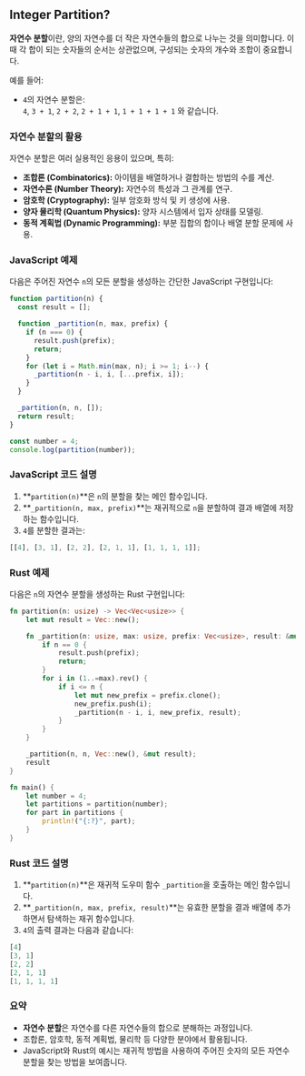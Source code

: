 ## Integer Partition?

**자연수 분할**이란, 양의 자연수를 더 작은 자연수들의 합으로 나누는 것을 의미합니다. 이때 각 합이 되는 숫자들의 순서는 상관없으며, 구성되는 숫자의 개수와 조합이 중요합니다.

예를 들어:

- `4`의 자연수 분할은:  
  `4`, `3 + 1`, `2 + 2`, `2 + 1 + 1`, `1 + 1 + 1 + 1` 와 같습니다.

### 자연수 분할의 활용

자연수 분할은 여러 실용적인 응용이 있으며, 특히:

- **조합론 (Combinatorics):** 아이템을 배열하거나 결합하는 방법의 수를 계산.
- **자연수론 (Number Theory):** 자연수의 특성과 그 관계를 연구.
- **암호학 (Cryptography):** 일부 암호화 방식 및 키 생성에 사용.
- **양자 물리학 (Quantum Physics):** 양자 시스템에서 입자 상태를 모델링.
- **동적 계획법 (Dynamic Programming):** 부분 집합의 합이나 배열 분할 문제에 사용.

### JavaScript 예제

다음은 주어진 자연수 `n`의 모든 분할을 생성하는 간단한 JavaScript 구현입니다:

```javascript
function partition(n) {
  const result = [];

  function _partition(n, max, prefix) {
    if (n === 0) {
      result.push(prefix);
      return;
    }
    for (let i = Math.min(max, n); i >= 1; i--) {
      _partition(n - i, i, [...prefix, i]);
    }
  }

  _partition(n, n, []);
  return result;
}

const number = 4;
console.log(partition(number));
```

### JavaScript 코드 설명

1. **`partition(n)`**은 `n`의 분할을 찾는 메인 함수입니다.
2. **`_partition(n, max, prefix)`**는 재귀적으로 `n`을 분할하여 결과 배열에 저장하는 함수입니다.
3. `4`를 분할한 결과는:

```javascript
[[4], [3, 1], [2, 2], [2, 1, 1], [1, 1, 1, 1]];
```

### Rust 예제

다음은 `n`의 자연수 분할을 생성하는 Rust 구현입니다:

```rust
fn partition(n: usize) -> Vec<Vec<usize>> {
    let mut result = Vec::new();

    fn _partition(n: usize, max: usize, prefix: Vec<usize>, result: &mut Vec<Vec<usize>>) {
        if n == 0 {
            result.push(prefix);
            return;
        }
        for i in (1..=max).rev() {
            if i <= n {
                let mut new_prefix = prefix.clone();
                new_prefix.push(i);
                _partition(n - i, i, new_prefix, result);
            }
        }
    }

    _partition(n, n, Vec::new(), &mut result);
    result
}

fn main() {
    let number = 4;
    let partitions = partition(number);
    for part in partitions {
        println!("{:?}", part);
    }
}
```

### Rust 코드 설명

1. **`partition(n)`**은 재귀적 도우미 함수 `_partition`을 호출하는 메인 함수입니다.
2. **`_partition(n, max, prefix, result)`**는 유효한 분할을 결과 배열에 추가하면서 탐색하는 재귀 함수입니다.
3. `4`의 출력 결과는 다음과 같습니다:

```rust
[4]
[3, 1]
[2, 2]
[2, 1, 1]
[1, 1, 1, 1]
```

### 요약

- **자연수 분할**은 자연수를 다른 자연수들의 합으로 분해하는 과정입니다.
- 조합론, 암호학, 동적 계획법, 물리학 등 다양한 분야에서 활용됩니다.
- JavaScript와 Rust의 예시는 재귀적 방법을 사용하여 주어진 숫자의 모든 자연수 분할을 찾는 방법을 보여줍니다.
